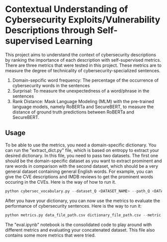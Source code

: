 # Contextual Understanding of Cybersecurity Exploits/Vulnerability Descriptions through Self-supervised Learning
This project aims to understand the context of cybersecurity descriptions by ranking the importance of each description with self-supervised metrics. There are three metrics that were tested in this project. These metrics are to measure the degree of technicality of cybersecurity-specialized sentences.

1) Domain-sepcific word frequency: The percentage of the occurrence of cybersecurity words in the sentences
2) Surprisal: To measure the unexpectedness of a word/phrase in the sentences
3) Rank Distance: Mask Language Modeling (MLM) with the pre-trained language models, namely RoBERTa and SecureBERT, to measure the distance of ground truth predictions between RoBERTa and SecureBERT.

## Usage
To be able to use the metrics, you need a domain-specific dictionary. You can run the "extract_dict.py" file, which is based on entropy to extract your desired dictionary. In this file, you need to pass two datasets. The first one should be the domain-specific dataset as you want to extract prominent and rare words in comparison with the second dataset, which should be a very general dataset containing general English words. For example, you can give the CVE descriptions and IMDB reviews to get the prominent words occuring in the CVEs. Here is the way of how to run it.
```python
python cybersec_vocabulary.py --dataset_Q <DATASET_NAME> --path_Q <DATASET_PATH> --dataset_Q_prime <DATASET_NAME> --path_Q_prime <DATASET_PATH>
```

After you have your dictionary, you can now use the metrics to evaluate the performance of cybersecurity sentences. Here is the way to run it:

```python
python metrics.py data_file_path.csv dictionary_file_path.csv --metric metric_name --normalize normalization_type
```



The "eval.ipynb" notebook is the consolidated code to play around with different metrics and evaluating your concatenated dataset. This file also contains some more metrics that were tried. 


